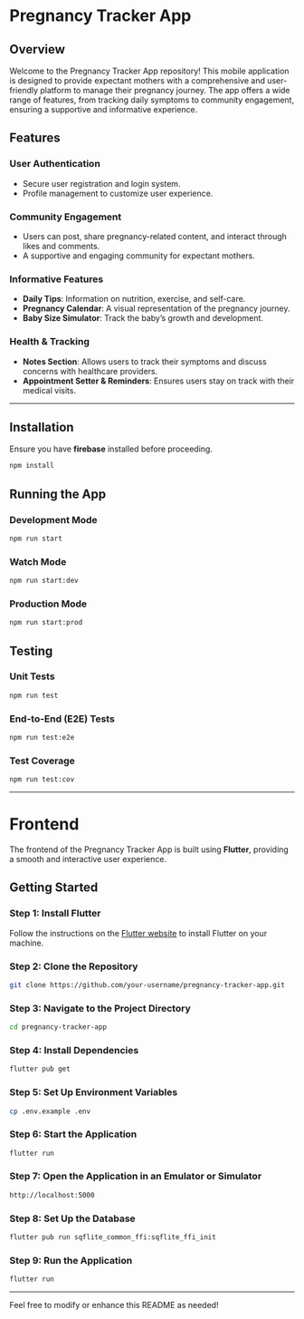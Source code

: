 # Pregnancy Tracker App

## Overview
Welcome to the Pregnancy Tracker App repository! This mobile application is designed to provide expectant mothers with a comprehensive and user-friendly platform to manage their pregnancy journey. The app offers a wide range of features, from tracking daily symptoms to community engagement, ensuring a supportive and informative experience.

## Features
### User Authentication
- Secure user registration and login system.
- Profile management to customize user experience.

### Community Engagement
- Users can post, share pregnancy-related content, and interact through likes and comments.
- A supportive and engaging community for expectant mothers.

### Informative Features
- **Daily Tips**: Information on nutrition, exercise, and self-care.
- **Pregnancy Calendar**: A visual representation of the pregnancy journey.
- **Baby Size Simulator**: Track the baby’s growth and development.

### Health & Tracking
- **Notes Section**: Allows users to track their symptoms and discuss concerns with healthcare providers.
- **Appointment Setter & Reminders**: Ensures users stay on track with their medical visits.

---



## Installation
Ensure you have **firebase** installed before proceeding.

```bash
npm install
```

## Running the App
### Development Mode
```bash
npm run start
```
### Watch Mode
```bash
npm run start:dev
```
### Production Mode
```bash
npm run start:prod
```

## Testing
### Unit Tests
```bash
npm run test
```
### End-to-End (E2E) Tests
```bash
npm run test:e2e
```
### Test Coverage
```bash
npm run test:cov
```

---

# Frontend
The frontend of the Pregnancy Tracker App is built using **Flutter**, providing a smooth and interactive user experience.

## Getting Started
### Step 1: Install Flutter
Follow the instructions on the [Flutter website](https://flutter.dev/docs/get-started/install) to install Flutter on your machine.

### Step 2: Clone the Repository
```bash
git clone https://github.com/your-username/pregnancy-tracker-app.git
```

### Step 3: Navigate to the Project Directory
```bash
cd pregnancy-tracker-app
```

### Step 4: Install Dependencies
```bash
flutter pub get
```

### Step 5: Set Up Environment Variables
```bash
cp .env.example .env
```

### Step 6: Start the Application
```bash
flutter run
```

### Step 7: Open the Application in an Emulator or Simulator
```bash
http://localhost:5000
```

### Step 8: Set Up the Database
```bash
flutter pub run sqflite_common_ffi:sqflite_ffi_init
```

### Step 9: Run the Application
```bash
flutter run
```




---

Feel free to modify or enhance this README as needed!

